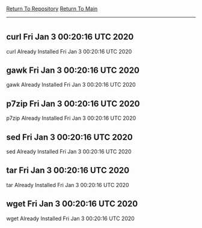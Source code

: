 [Return To Repository](https://github.com/deathbybandaid/piholeparser/)
[Return To Main](https://github.com/deathbybandaid/piholeparser/blob/master/RecentRunLogs/Mainlog.md)
____________________________________
# 
## curl Fri Jan 3 00:20:16 UTC 2020
curl Already Installed Fri Jan 3 00:20:16 UTC 2020
## gawk Fri Jan 3 00:20:16 UTC 2020
gawk Already Installed Fri Jan 3 00:20:16 UTC 2020
## p7zip Fri Jan 3 00:20:16 UTC 2020
p7zip Already Installed Fri Jan 3 00:20:16 UTC 2020
## sed Fri Jan 3 00:20:16 UTC 2020
sed Already Installed Fri Jan 3 00:20:16 UTC 2020
## tar Fri Jan 3 00:20:16 UTC 2020
tar Already Installed Fri Jan 3 00:20:16 UTC 2020
## wget Fri Jan 3 00:20:16 UTC 2020
wget Already Installed Fri Jan 3 00:20:16 UTC 2020
